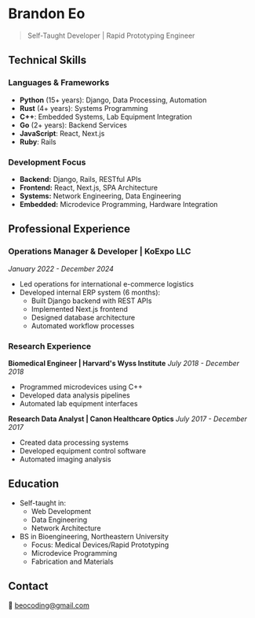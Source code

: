 # Brandon Eo
> Self-Taught Developer | Rapid Prototyping Engineer

## Technical Skills

### Languages & Frameworks
- **Python** (15+ years): Django, Data Processing, Automation
- **Rust** (4+ years): Systems Programming
- **C++**: Embedded Systems, Lab Equipment Integration
- **Go** (2+ years): Backend Services
- **JavaScript**: React, Next.js
- **Ruby**: Rails

### Development Focus
- **Backend:** Django, Rails, RESTful APIs
- **Frontend:** React, Next.js, SPA Architecture
- **Systems:** Network Engineering, Data Engineering
- **Embedded:** Microdevice Programming, Hardware Integration

## Professional Experience

### Operations Manager & Developer | KoExpo LLC
*January 2022 - December 2024*
- Led operations for international e-commerce logistics
- Developed internal ERP system (6 months):
  - Built Django backend with REST APIs
  - Implemented Next.js frontend
  - Designed database architecture
  - Automated workflow processes

### Research Experience
**Biomedical Engineer | Harvard's Wyss Institute**
*July 2018 - December 2018*
- Programmed microdevices using C++
- Developed data analysis pipelines
- Automated lab equipment interfaces

**Research Data Analyst | Canon Healthcare Optics**
*July 2017 - December 2017*
- Created data processing systems
- Developed equipment control software
- Automated imaging analysis

## Education
- Self-taught in:
  - Web Development
  - Data Engineering
  - Network Architecture
- BS in Bioengineering, Northeastern University
  - Focus: Medical Devices/Rapid Prototyping
  - Microdevice Programming
  - Fabrication and Materials

## Contact
📧 beocoding@gmail.com
